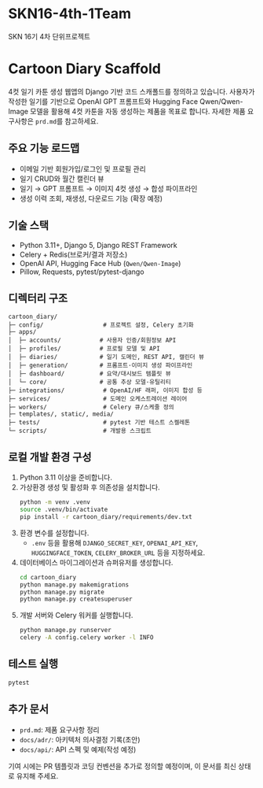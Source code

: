 # SKN16-4th-1Team
SKN 16기 4차 단위프로젝트

# Cartoon Diary Scaffold

4컷 일기 카툰 생성 웹앱의 Django 기반 코드 스캐폴드를 정의하고 있습니다. 사용자가 작성한 일기를 기반으로 OpenAI GPT 프롬프트와 Hugging Face Qwen/Qwen-Image 모델을 활용해 4컷 카툰을 자동 생성하는 제품을 목표로 합니다. 자세한 제품 요구사항은 `prd.md`를 참고하세요.

## 주요 기능 로드맵
- 이메일 기반 회원가입/로그인 및 프로필 관리
- 일기 CRUD와 월간 캘린더 뷰
- 일기 → GPT 프롬프트 → 이미지 4컷 생성 → 합성 파이프라인
- 생성 이력 조회, 재생성, 다운로드 기능 (확장 예정)

## 기술 스택
- Python 3.11+, Django 5, Django REST Framework
- Celery + Redis(브로커/결과 저장소)
- OpenAI API, Hugging Face Hub (`Qwen/Qwen-Image`)
- Pillow, Requests, pytest/pytest-django

## 디렉터리 구조
```text
cartoon_diary/
├─ config/                 # 프로젝트 설정, Celery 초기화
├─ apps/
│  ├─ accounts/           # 사용자 인증/회원정보 API
│  ├─ profiles/           # 프로필 모델 및 API
│  ├─ diaries/            # 일기 도메인, REST API, 캘린더 뷰
│  ├─ generation/         # 프롬프트·이미지 생성 파이프라인
│  ├─ dashboard/          # 요약/대시보드 템플릿 뷰
│  └─ core/               # 공통 추상 모델·유틸리티
├─ integrations/           # OpenAI/HF 래퍼, 이미지 합성 등
├─ services/               # 도메인 오케스트레이션 레이어
├─ workers/                # Celery 큐/스케줄 정의
├─ templates/, static/, media/
├─ tests/                  # pytest 기반 테스트 스켈레톤
└─ scripts/                # 개발용 스크립트
```

## 로컬 개발 환경 구성
1. Python 3.11 이상을 준비합니다.
2. 가상환경 생성 및 활성화 후 의존성을 설치합니다.
   ```bash
   python -m venv .venv
   source .venv/bin/activate
   pip install -r cartoon_diary/requirements/dev.txt
   ```
3. 환경 변수를 설정합니다.
   - `.env` 등을 활용해 `DJANGO_SECRET_KEY`, `OPENAI_API_KEY`, `HUGGINGFACE_TOKEN`, `CELERY_BROKER_URL` 등을 지정하세요.
4. 데이터베이스 마이그레이션과 슈퍼유저를 생성합니다.
   ```bash
   cd cartoon_diary
   python manage.py makemigrations
   python manage.py migrate
   python manage.py createsuperuser
   ```
5. 개발 서버와 Celery 워커를 실행합니다.
   ```bash
   python manage.py runserver
   celery -A config.celery worker -l INFO
   ```

## 테스트 실행
```bash
pytest
```

## 추가 문서
- `prd.md`: 제품 요구사항 정리
- `docs/adr/`: 아키텍처 의사결정 기록(초안)
- `docs/api/`: API 스펙 및 예제(작성 예정)

기여 시에는 PR 템플릿과 코딩 컨벤션을 추가로 정의할 예정이며, 이 문서를 최신 상태로 유지해 주세요.
